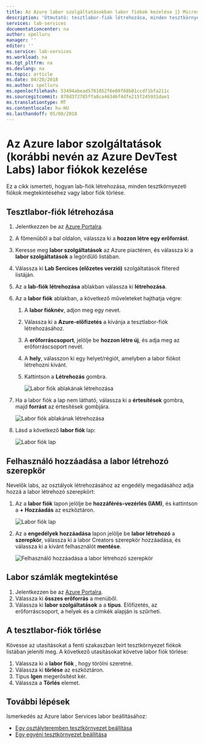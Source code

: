 ```yaml
---
title: Az Azure labor szolgáltatásokban labor fiókok kezelése |} Microsoft Docs
description: 'Útmutató: tesztlabor-fiók létrehozása, minden tesztkörnyezeti fiókok megtekintéséhez vagy az Azure-előfizetés labor fiók törlése.'
services: lab-services
documentationcenter: na
author: spelluru
manager: ''
editor: ''
ms.service: lab-services
ms.workload: na
ms.tgt_pltfrm: na
ms.devlang: na
ms.topic: article
ms.date: 04/20/2018
ms.author: spelluru
ms.openlocfilehash: 53494abead5701052f6e08f68b01ccdf1bfa211c
ms.sourcegitcommit: 870d372785ffa8ca46346f4dfe215f245931dae1
ms.translationtype: MT
ms.contentlocale: hu-HU
ms.lasthandoff: 05/08/2018
---
```

# <a name="manage-lab-accounts-in-azure-lab-services-formerly-azure-devtest-labs"></a>Az Azure labor szolgáltatások (korábbi nevén az Azure DevTest Labs) labor fiókok kezelése
Ez a cikk ismerteti, hogyan lab-fiók létrehozása, minden tesztkörnyezeti fiókok megtekintéséhez vagy labor fiók törlése.

## <a name="create-a-lab-account"></a>Tesztlabor-fiók létrehozása
1. Jelentkezzen be az [Azure Portalra](https://portal.azure.com).
2. A főmenüből a bal oldalon, válassza ki a **hozzon létre egy erőforrást**.
3. Keresse meg **labor szolgáltatások** az Azure piactéren, és válassza ki a **labor szolgáltatások** a legördülő listában. 
4. Válassza ki **Lab Sercices (előzetes verzió)** szolgáltatások flitered listáján. 
5. Az a **lab-fiók létrehozása** ablakban válassza ki **létrehozása**.
7. Az a **labor fiók** ablakban, a következő műveleteket hajthatja végre: 
    1. A **labor fióknév**, adjon meg egy nevet. 
    2. Válassza ki a **Azure-előfizetés** a kívánja a tesztlabor-fiók létrehozásához.
    3. A **erőforráscsoport**, jelölje be **hozzon létre új**, és adja meg az erőforráscsoport nevét.
    4. A **hely**, válasszon ki egy helyet/régiót, amelyben a labor fiókot létrehozni kívánt. 
    5. Kattintson a **Létrehozás** gombra. 

        ![Labor fiók ablakának létrehozása](./media/how-to-manage-lab-accounts/lab-account-settings.png)
5. Ha a labor fiók a lap nem látható, válassza ki a **értesítések** gombra, majd **forrást** az értesítések gombjára. 

    ![Labor fiók ablakának létrehozása](./media/how-to-manage-lab-accounts/notification-go-to-resource.png)    
6. Lásd a következő **labor fiók** lap:

    ![Labor fiók lap](./media/how-to-manage-lab-accounts/lab-account-page.png)

## <a name="add-a-user-to-the-lab-creator-role"></a>Felhasználó hozzáadása a labor létrehozó szerepkör
Nevelők labs, az osztályok létrehozásához az engedély megadásához adja hozzá a labor létrehozó szerepkört:

1. Az a **labor fiók** lapon jelölje be **hozzáférés-vezérlés (IAM)**, és kattintson a **+ Hozzáadás** az eszköztáron. 

    ![Labor fiók lap](./media/tutorial-setup-lab-account/access-control.png)
2. Az a **engedélyek hozzáadása** lapon jelölje be **labor létrehozó** a **szerepkör**, válassza ki a labor Creators szerepkör hozzáadása, és válassza ki a kívánt felhasználót **mentése**. 

    ![Felhasználó hozzáadása a labor létrehozó szerepkör](./media/tutorial-setup-lab-account/add-user-to-lab-creator-role.png)


## <a name="view-lab-accounts"></a>Labor számlák megtekintése
1. Jelentkezzen be az [Azure Portalra](https://portal.azure.com).
2. Válassza ki **összes erőforrás** a menüből. 
3. Válassza ki **labor szolgáltatások** a a **típus**. 
    Előfizetés, az erőforráscsoport, a helyek és a címkék alapján is szűrheti. 

## <a name="delete-a-lab-account"></a>A tesztlabor-fiók törlése
Kövesse az utasításokat a fenti szakaszban leírt tesztkörnyezet fiókok listában jeleníti meg. A következő utasításokat követve labor fiók törlése: 

1. Válassza ki a **labor fiók** , hogy törölni szeretné. 
2. Válassza ki **törlése** az eszköztáron. 
3. Típus **Igen** megerősítést kér.
4. Válassza a **Törlés** elemet. 

## <a name="next-steps"></a>További lépések
Ismerkedés az Azure labor Services labor beállításához:

- [Egy osztályteremben tesztkörnyezet beállítása](tutorial-setup-classroom-lab.md)
- [Egy egyéni tesztkörnyezet beállítása](tutorial-create-custom-lab.md)
